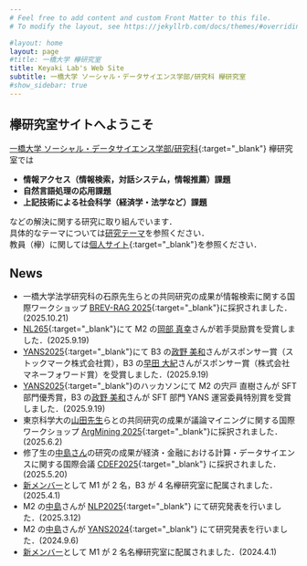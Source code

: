 ```yaml
---
# Feel free to add content and custom Front Matter to this file.
# To modify the layout, see https://jekyllrb.com/docs/themes/#overriding-theme-defaults

#layout: home
layout: page
#title: 一橋大学 欅研究室
title: Keyaki Lab's Web Site
subtitle: 一橋大学 ソーシャル・データサイエンス学部/研究科 欅研究室
#show_sidebar: true
---
```

<!--<span style="font-size: 200%">-->
## 欅研究室サイトへようこそ
[一橋大学 ソーシャル・データサイエンス学部/研究科](https://www.sds.hit-u.ac.jp/){:target="_blank"}
欅研究室では

- __情報アクセス（情報検索，対話システム，情報推薦）課題__
- __自然言語処理の応用課題__  
- __上記技術による社会科学（経済学・法学など）課題__

などの解決に関する研究に取り組んでいます．<br />
具体的なテーマについては[研究テーマ](/keyaki-lab/research-topic)を参照ください．<br />
教員（欅）に関しては[個人サイト](https://www.keyakkie.com/%E7%95%A5%E6%AD%B4%E6%B4%BB%E5%8B%95){:target="_blank"}を参照ください．

## News
- 一橋大学法学研究科の石原先生らとの共同研究の成果が情報検索に関する国際ワークショップ [BREV-RAG 2025](http://sakailab.com/brev-rag/){:target="_blank"}に採択されました．(2025.10.21)
- [NL265](https://sites.google.com/sig-nl.ipsj.or.jp/sig-nl/%E7%A0%94%E7%A9%B6%E7%99%BA%E8%A1%A8%E4%BC%9A/%E7%AC%AC265%E5%9B%9E){:target="_blank"}にて M2 の[岡部 真幸](/keyaki-lab/member/ay2024-okabe)さんが若手奨励賞を受賞しました．(2025.9.19)
- [YANS2025](https://yans.anlp.jp/entry/yans2025){:target="_blank"}にて B3 の[政野 美和](/keyaki-lab/member/ay2025-masano)さんがスポンサー賞（ストックマーク株式会社賞），B3 の[早田 大紀](/keyaki-lab/member/ay2025-hayata)さんがスポンサー賞（株式会社マネーフォワード賞）を受賞しました．(2025.9.19)
- [YANS2025](https://yans.anlp.jp/entry/yans2025){:target="_blank"}のハッカソンにて M2 の宍戸 直樹さんが SFT 部門優秀賞，B3 の[政野 美和](/keyaki-lab/member/ay2025-masano)さんが SFT 部門 YANS 運営委員特別賞を受賞しました．(2025.9.19)
- 東京科学大の[山田先生](https://h-yamada.jp/)らとの共同研究の成果が議論マイニングに関する国際ワークショップ [ArgMining 2025](https://argmining-org.github.io/2025/index.html){:target="_blank"}に採択されました．(2025.6.2)
- 修了生の[中島さん](/keyaki-lab/member/#member-ay2023-nakajima)の研究の成果が経済・金融における計算・データサイエンスに関する国際会議 [CDEF2025](https://iaiai.org/conference/aai2025/conferences/cdef-2025/){:target="_blank"} に採択されました．(2025.5.20)
- [新メンバー](/keyaki-lab/member)として M1 が 2 名，B3 が 4 名欅研究室に配属されました．(2025.4.1)
- M2 の[中島](/keyaki-lab/member/#member-ay2023-nakajima)さんが [NLP2025](https://www.anlp.jp/nlp2025/){:target="_blank"} にて研究発表を行いました．(2025.3.12)
- M2 の[中島](/keyaki-lab/member/#member-ay2023-nakajima)さんが [YANS2024](https://yans.anlp.jp/entry/yans2024program){:target="_blank"} にて研究発表を行いました．(2024.9.6)
- [新メンバー](/keyaki-lab/member)として M1 が 2 名名欅研究室に配属されました．(2024.4.1)

